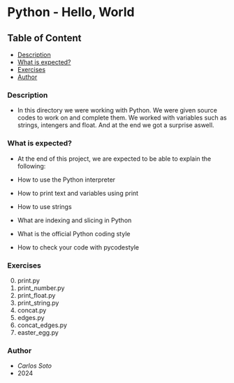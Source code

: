 # Python - Hello, World

## Table of Content
- [Description](#description)
- [What is expected?](#what-is-expected)
- [Exercises](#exercises)
- [Author](#author)

### Description
- In this directory we were working with Python. We were given source codes to work on and complete them. We worked with variables such as strings, intengers and float.
And at the end we got a surprise aswell. 

### What is expected?
- At the end of this project, we are expected to be able to explain the following:

- How to use the Python interpreter
- How to print text and variables using print
- How to use strings
- What are indexing and slicing in Python
- What is the official Python coding style
- How to check your code with pycodestyle

### Exercises

0. print.py
1. print_number.py
2. print_float.py
3. print_string.py
4. concat.py
5. edges.py
6. concat_edges.py
7. easter_egg.py

### Author
- _Carlos Soto_
- 2024
